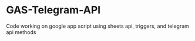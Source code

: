 # GAS-Telegram-API
Code working on google app script using sheets api, triggers, and telegram api methods
